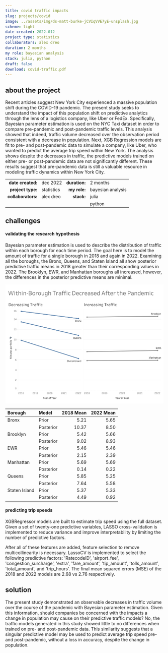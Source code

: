 ```yaml
---
title: covid traffic impacts
slug: projects/covid
image: ../assets/img/ds-matt-burke-jCVIqVVE7yE-unsplash.jpg
scheme: light
date created: 2022.012
project type: statistics
collaborators: alex dreo
duration: 2 months
my role: bayesian analysis
stack: julia, python
draft: false
download: covid-traffic.pdf
---
```


## about the project

Recent articles suggest New York City experienced a massive population shift during the COVID-19 pandemic. The present study seeks to understand the impact of this population shift on predictive analytics through the lens of a logistics company, like Uber or FedEx. Specifically, Bayesian parameter estimation is used on the NYC Taxi dataset in order to compare pre-pandemic and post-pandemic traffic levels. This analysis showed that indeed, traffic volume decreased over the observation period consistent with a decrease in population. Next, XGB Regression models are fit to pre- and post-pandemic data to simulate a company, like Uber, who wanted to predict the average trip speed within New York. The analysis shows despite the decreases in traffic, the predictive models trained on either pre- or post-pandemic data are not significantly different. These results suggest that pre-pandemic data is still a valuable resource in modeling traffic dynamics within New York City.

|                    |            |                |                   |
| -----------------: | :--------- | -------------: | :---------------- |
| **date created:**  | dec 2022   | **duration:**  | 2 months          |
| **project type:**  | statistics | **my role:**   | bayesian analysis |
| **collaborators:** | alex dreo  | **stack:**     | julia             |
|                    |            |                | python            |

## challenges

#### validating the research hypothesis
Bayesian parameter estimation is used to describe the distribution of traffic within each borough for each time period. The goal here is to model the amount of traffic for a single borough in 2018 and again in 2022. Examining all the boroughs, the Bronx, Queens, and Staten Island all show posterior predictive traffic means in 2018 greater than their corresponding values in 2022. The Brooklyn, EWR, and Manhattan boroughs all increased, however, the differences in the posterior predictive means are minimal.

![summary figure shows traffic decreased from 2018 to 2022](./covid/result.png)

| Borough       | Model     | 2018 Mean | 2022 Mean |
|:--------------|:----------|----------:|----------:|
| Bronx         | Prior     | 5.21      | 5.65      |
|               | Posterior | 10.37     | 8.50      |
| Brooklyn      | Prior     | 5.42      | 5.66      |
|               | Posterior | 9.02      | 8.93      |
| EWR           | Prior     | 5.46      | 5.46      |
|               | Posterior | 2.15      | 2.39      |
| Manhattan     | Prior     | 5.69      | 5.69      |
|               | Posterior | 0.14      | 0.22      |
| Queens        | Prior     | 5.85      | 5.25      |
|               | Posterior | 7.64      | 5.58      |
| Staten Island | Prior     | 5.37      | 5.33      |
|               | Posterior | 4.49      | 0.92      |

#### predicting trip speeds
XGBRegressor models are built to estimate trip speed using the full dataset. Given a set of twenty-one predictive variables, LASSO cross-validation is implemented to reduce variance and improve interpretability by limiting the number of predictive factors. 

After all of these features are added, feature selection to remove multicollinearity is necessary. LassoCV is implemented to select the following predictive factors: 'RatecodeID', 'airport_fee', 'congestion_surcharge', 'extra', 'fare_amount', 'tip_amount', 'tolls_amount', 'total_amount', and 'trip_hours'. The final mean squared errors (MSE) of the 2018 and 2022 models are 2.68 vs 2.76 respectively.

## solution

The present study demonstrated an observable decreases in traffic volume over the course of the pandemic with Bayesian parameter estimation. Given this information, should companies be concerned with the impacts a change in population may cause on their predictive traffic models? No, the traffic models generated in this study showed little to no differences when trained on pre- and post-pandemic data. This similarity suggests that a singular predictive model may be used to predict average trip speed pre- and post-pandemic, without a loss in accuracy, despite the change in population.

